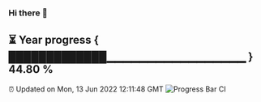 ### Hi there 👋
⏳ Year progress { █████████████▁▁▁▁▁▁▁▁▁▁▁▁▁▁▁▁▁ } 44.80 %
---
⏰ Updated on Mon, 13 Jun 2022 12:11:48 GMT
![Progress Bar CI](https://github.com/Moyi321/Moyi321/workflows/Progress%20Bar%20CI/badge.svg)
